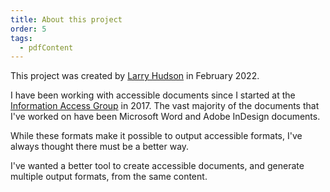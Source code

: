 ```yaml
---
title: About this project
order: 5
tags:
  - pdfContent
---
```


This project was created by [Larry Hudson](https://www.twitter.com/larryhudsondev) in February 2022.

I have been working with accessible documents since I started at the [Information Access Group](https://www.informationaccessgroup.com/) in 2017. The vast majority of the documents that I've worked on have been Microsoft Word and Adobe InDesign documents.

While these formats make it possible to output accessible formats, I've always thought there must be a better way.

I've wanted a better tool to create accessible documents, and generate multiple output formats, from the same content.
